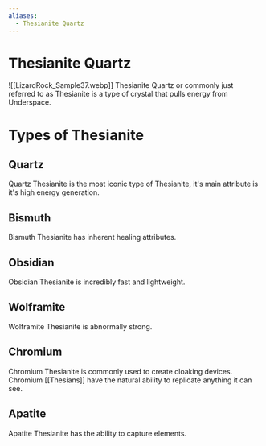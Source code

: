 ```yaml
---
aliases:
  - Thesianite Quartz
---
```

# Thesianite Quartz
![[LizardRock_Sample37.webp]]
Thesianite Quartz or commonly just referred to as Thesianite is a type of crystal that pulls energy from Underspace.

# Types of Thesianite
## Quartz
Quartz Thesianite is the most iconic type of Thesianite, it's main attribute is it's high energy generation. 
## Bismuth
Bismuth Thesianite has inherent healing attributes.
## Obsidian
Obsidian Thesianite is incredibly fast and lightweight. 
## Wolframite
Wolframite Thesianite is abnormally strong. 
## Chromium
Chromium Thesianite is commonly used to create cloaking devices. Chromium [[Thesians]] have the natural ability to replicate anything it can see.
## Apatite
Apatite Thesianite has the ability to capture elements.